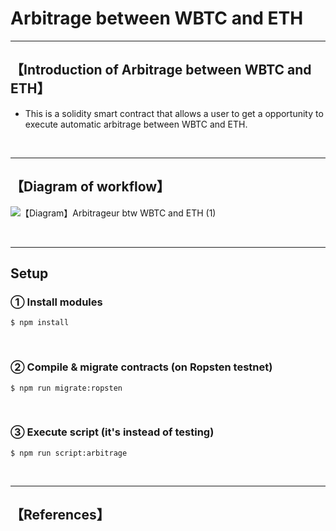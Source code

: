 # Arbitrage between WBTC and ETH

***
## 【Introduction of Arbitrage between WBTC and ETH】
- This is a solidity smart contract that allows a user to get a opportunity to execute automatic arbitrage between WBTC and ETH.

&nbsp;

***

## 【Diagram of workflow】
![【Diagram】Arbitrageur btw WBTC and ETH (1)](https://user-images.githubusercontent.com/19357502/100541630-8bf59280-3288-11eb-9d17-8cda5b5d96e9.jpg)

&nbsp;

***

## Setup
### ① Install modules
```
$ npm install
```

<br>

### ② Compile & migrate contracts (on Ropsten testnet)
```
$ npm run migrate:ropsten
```

<br>

### ③ Execute script (it's instead of testing)
```
$ npm run script:arbitrage
```

&nbsp;

***

## 【References】
